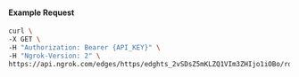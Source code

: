 <!-- Code generated for API Clients. DO NOT EDIT. -->

#### Example Request

```bash
curl \
-X GET \
-H "Authorization: Bearer {API_KEY}" \
-H "Ngrok-Version: 2" \
https://api.ngrok.com/edges/https/edghts_2vSDsZ5mKLZQ1VIm3ZHIjo1iOBo/routes/edghtsrt_2vSDsbZaBhwTWMno1GUFKmxhYNF/compression
```
